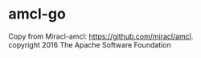# amcl-go
Copy from Miracl-amcl: https://github.com/miracl/amcl. <br>
copyright 2016 The Apache Software Foundation 

